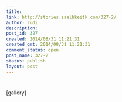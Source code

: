 ```yaml
---
title: 
link: http://stories.saalhkeitk.com/327-2/
author: rudi
description: 
post_id: 327
created: 2014/08/31 11:21:31
created_gmt: 2014/08/31 11:21:31
comment_status: open
post_name: 327-2
status: publish
layout: post
---
```

#


[gallery]